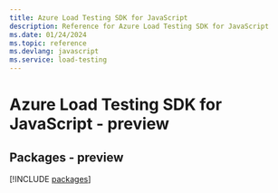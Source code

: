 ```yaml
---
title: Azure Load Testing SDK for JavaScript
description: Reference for Azure Load Testing SDK for JavaScript
ms.date: 01/24/2024
ms.topic: reference
ms.devlang: javascript
ms.service: load-testing
---
```

# Azure Load Testing SDK for JavaScript - preview
## Packages - preview
[!INCLUDE [packages](load-testing-index.md)]